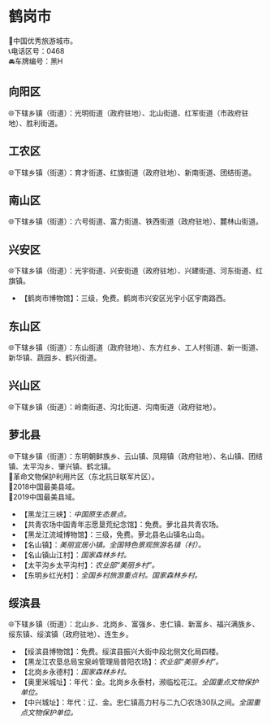 # 鹤岗市   
🏅中国优秀旅游城市。   
📞电话区号：0468  
🚘车牌编号：黑H  

## 向阳区  
🌐下辖乡镇（街道）：光明街道（政府驻地）、北山街道、红军街道（市政府驻地）、胜利街道。    

## 工农区  
🌐下辖乡镇（街道）：育才街道、红旗街道（政府驻地）、新南街道、团结街道。    

## 南山区  
🌐下辖乡镇（街道）：六号街道、富力街道、铁西街道（政府驻地）、麓林山街道。   

## 兴安区   
🌐下辖乡镇（街道）：光宇街道、兴安街道（政府驻地）、兴建街道、河东街道、红旗镇。     
  
* 【鹤岗市博物馆】：三级，免费。鹤岗市兴安区光宇小区宇南路西。   

## 东山区  
🌐下辖乡镇（街道）：东山街道（政府驻地）、东方红乡、工人村街道、新一街道、新华镇、蔬园乡、鹤兴街道。   

## 兴山区  
🌐下辖乡镇（街道）：岭南街道、沟北街道、沟南街道（政府驻地）。   

## 萝北县  
🌐下辖乡镇（街道）：东明朝鲜族乡、云山镇、凤翔镇（政府驻地）、名山镇、团结镇、太平沟乡、肇兴镇、鹤北镇。    
🚩革命文物保护利用片区（东北抗日联军片区）。   
🏅2018中国最美县域。   
🏅2019中国最美县域。   
  
* 【黑龙江三峡】：*中国原生态景点。*  
* 【共青农场中国青年志愿垦荒纪念馆】：免费。萝北县共青农场。   
* 【黑龙江流域博物馆】：三级，免费。萝北县名山镇名山岛。   
* 【名山镇】：*美丽宜居小镇。全国特色景观旅游名镇（村）。*  
* 【名山镇山江村】：*国家森林乡村。*  
* 【太平沟乡太平沟村】：*农业部“美丽乡村”。*  
* 【东明乡红光村】：*全国乡村旅游重点村。国家森林乡村。*  

## 绥滨县  
🌐下辖乡镇（街道）：北山乡、北岗乡、富强乡、忠仁镇、新富乡、福兴满族乡、绥东镇、绥滨镇（政府驻地）、连生乡。   
  
* 【绥滨县博物馆】：免费。绥滨县振兴大街中段北侧文化局四楼。   
* 【黑龙江农垦总局宝泉岭管理局普阳农场】：*农业部“美丽乡村”。*  
* 【北岗乡永德村】：*国家森林乡村。*  
* 【奥里米城址】：年代：金。北岗乡永泰村，濒临松花江。*全国重点文物保护单位。*  
* 【中兴城址】：年代：辽、金。忠仁镇高力村与二九〇农场30队之间。*全国重点文物保护单位。*  